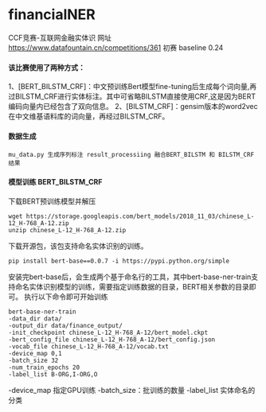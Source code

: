 # financialNER
CCF竞赛-互联网金融实体识
网址 https://www.datafountain.cn/competitions/361 
初赛 baseline 0.24

#### 该比赛使用了两种方式：
1、[BERT_BILSTM_CRF]：中文预训练Bert模型fine-tuning后生成每个词向量,再过BILSTM_CRF进行实体标注。其中可省略BILSTM直接使用CRF,这是因为BERT编码向量内已经包含了双向信息。
2、[BILSTM_CRF]：gensim版本的word2vec在中文维基语料库的词向量，再经过BILSTM_CRF。

#### 数据生成
``
mu_data.py 生成序列标注
result_processiing 融合BERT_BILSTM 和 BILSTM_CRF 结果
``
#### 模型训练  BERT_BILSTM_CRF

下载BERT预训练模型并解压
```shell
wget https://storage.googleapis.com/bert_models/2018_11_03/chinese_L-12_H-768_A-12.zip 
unzip chinese_L-12_H-768_A-12.zip
```
下载开源包，该包支持命名实体识别的训练。
```shell
pip install bert-base==0.0.7 -i https://pypi.python.org/simple
```
安装完bert-base后，会生成两个基于命名行的工具，其中bert-base-ner-train支持命名实体识别模型的训练，需要指定训练数据的目录，BERT相关参数的目录即可。
执行以下命令即可开始训练
```shell
bert-base-ner-train 
-data_dir data/ 
-output_dir data/finance_output/ 
-init_checkpoint chinese_L-12_H-768_A-12/bert_model.ckpt 
-bert_config_file chinese_L-12_H-768_A-12/bert_config.json 
-vocab_file chinese_L-12_H-768_A-12/vocab.txt 
-device_map 0,1 
-batch_size 32 
-num_train_epochs 20  
-label_list B-ORG,I-ORG,O
```
-device_map 指定GPU训练
-batch_size：批训练的数量
-label_list 实体命名的分类


